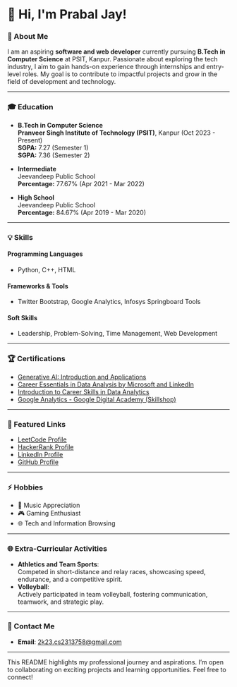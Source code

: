 # 👋 Hi, I'm Prabal Jay!

### 🚀 About Me
I am an aspiring **software and web developer** currently pursuing **B.Tech in Computer Science** at PSIT, Kanpur. 
Passionate about exploring the tech industry, I aim to gain hands-on experience through internships and entry-level roles. 
My goal is to contribute to impactful projects and grow in the field of development and technology.

---

### 🎓 Education
- **B.Tech in Computer Science**  
  **Pranveer Singh Institute of Technology (PSIT)**, Kanpur (Oct 2023 - Present)  
  **SGPA:** 7.27 (Semester 1)  
  **SGPA:** 7.36 (Semester 2)

- **Intermediate**  
  Jeevandeep Public School  
  **Percentage:** 77.67% (Apr 2021 - Mar 2022)

- **High School**  
  Jeevandeep Public School  
  **Percentage:** 84.67% (Apr 2019 - Mar 2020)

---

### 💡 Skills
#### **Programming Languages**  
- Python, C++, HTML

#### **Frameworks & Tools**  
- Twitter Bootstrap, Google Analytics, Infosys Springboard Tools

#### **Soft Skills**  
- Leadership, Problem-Solving, Time Management, Web Development

---

### 🏆 Certifications
- [Generative AI: Introduction and Applications](https://www.coursera.org/account/accomplishments/verify/LKZW28S3OLPH)
- [Career Essentials in Data Analysis by Microsoft and LinkedIn](https://www.linkedin.com/learning/certificates/7031b357b8270a5b25f9bcadb8b8a46e2263eb430c59b9b667f3d3a8e1ac4e13)
- [Introduction to Career Skills in Data Analytics](https://www.linkedin.com/learning/certificates/541b998afd9a873f3b4f8673dded01eed33ebfe32044d916af8a9f451277c113)
- [Google Analytics - Google Digital Academy (Skillshop)](https://skillshop.credential.net/7766053b-1a0e-4a0b-8e99-0bdf6d4f3890)

---

### 🌟 Featured Links
- [LeetCode Profile](http://leetcode.com/u/PrabalJay/)
- [HackerRank Profile](http://hackerrank.com/profile/CS_2313758)
- [LinkedIn Profile](http://linkedin.com/in/prabal-jay-758086294)
- [GitHub Profile](http://github.com/PrabalJay)

---

### ⚡ Hobbies
- 🎵 Music Appreciation
- 🎮 Gaming Enthusiast
- 🌐 Tech and Information Browsing

---

### 🌐 Extra-Curricular Activities
- **Athletics and Team Sports**:  
  Competed in short-distance and relay races, showcasing speed, endurance, and a competitive spirit.
- **Volleyball**:  
  Actively participated in team volleyball, fostering communication, teamwork, and strategic play.

---

### 📌 Contact Me
- **Email**: [2k23.cs2313758@gmail.com](mailto:2k23.cs2313758@gmail.com)

---

This README highlights my professional journey and aspirations. I’m open to collaborating on exciting projects and learning opportunities. Feel free to connect!
